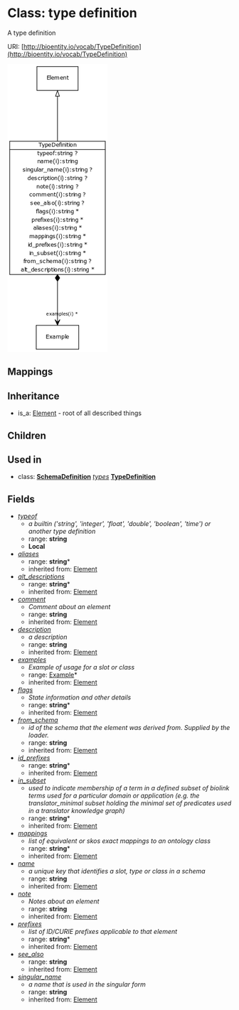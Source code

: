 # Class: type definition


A type definition

URI: [http://bioentity.io/vocab/TypeDefinition](http://bioentity.io/vocab/TypeDefinition)

![img](images/TypeDefinition.png)
## Mappings

## Inheritance

 *  is_a: [Element](Element.md) - root of all described things
## Children

## Used in

 *  class: **[SchemaDefinition](SchemaDefinition.md)** *[types](types.md)* **[TypeDefinition](TypeDefinition.md)**
## Fields

 * _[typeof](typeof.md)_
    * _a builtin ('string', 'integer', 'float', 'double', 'boolean', 'time') or another type definition_
    * range: **string**
    * __Local__
 * _[aliases](aliases.md)_
    * range: **string***
    * inherited from: [Element](Element.md)
 * _[alt_descriptions](alt_descriptions.md)_
    * range: **string***
    * inherited from: [Element](Element.md)
 * _[comment](comment.md)_
    * _Comment about an element_
    * range: **string**
    * inherited from: [Element](Element.md)
 * _[description](description.md)_
    * _a description_
    * range: **string**
    * inherited from: [Element](Element.md)
 * _[examples](examples.md)_
    * _Example of usage for a slot or class_
    * range: [Example](Example.md)*
    * inherited from: [Element](Element.md)
 * _[flags](flags.md)_
    * _State information and other details_
    * range: **string***
    * inherited from: [Element](Element.md)
 * _[from_schema](from_schema.md)_
    * _id of the schema that the element was derived from.  Supplied by the loader._
    * range: **string**
    * inherited from: [Element](Element.md)
 * _[id_prefixes](id_prefixes.md)_
    * range: **string***
    * inherited from: [Element](Element.md)
 * _[in_subset](in_subset.md)_
    * _used to indicate membership of a term in a defined subset of biolink terms used for a particular domain or application (e.g. the translator_minimal subset holding the minimal set of predicates used in a translator knowledge graph)_
    * range: **string***
    * inherited from: [Element](Element.md)
 * _[mappings](mappings.md)_
    * _list of equivalent or skos exact mappings to an ontology class_
    * range: **string***
    * inherited from: [Element](Element.md)
 * _[name](name.md)_
    * _a unique key that identifies a slot, type or class in a schema_
    * range: **string**
    * inherited from: [Element](Element.md)
 * _[note](note.md)_
    * _Notes about an element_
    * range: **string**
    * inherited from: [Element](Element.md)
 * _[prefixes](prefixes.md)_
    * _list of ID/CURIE prefixes applicable to that element_
    * range: **string***
    * inherited from: [Element](Element.md)
 * _[see_also](see_also.md)_
    * range: **string**
    * inherited from: [Element](Element.md)
 * _[singular_name](singular_name.md)_
    * _a name that is used in the singular form_
    * range: **string**
    * inherited from: [Element](Element.md)
